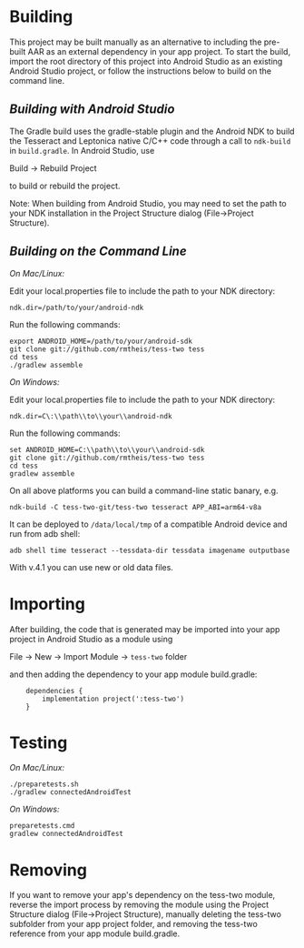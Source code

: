 # Building

This project may be built manually as an alternative to including the pre-built
AAR as an external dependency in your app project. To start the build, import
the root directory of this project into Android Studio as an existing Android
Studio project, or follow the instructions below to build on the command line.

## _Building with Android Studio_

The Gradle build uses the gradle-stable plugin and the Android NDK to
build the Tesseract and Leptonica native C/C++ code through a call to
`ndk-build` in `build.gradle`. In Android Studio, use 

Build -> Rebuild Project

to build or rebuild the project.

Note: When building from Android Studio, you may need to set the path to your
NDK installation in the Project Structure dialog (File->Project Structure).

## _Building on the Command Line_

_On Mac/Linux:_

Edit your local.properties file to include the path to your NDK directory:

    ndk.dir=/path/to/your/android-ndk

Run the following commands:

    export ANDROID_HOME=/path/to/your/android-sdk
    git clone git://github.com/rmtheis/tess-two tess
    cd tess
    ./gradlew assemble
		
_On Windows:_

Edit your local.properties file to include the path to your NDK directory:

    ndk.dir=C\:\\path\\to\\your\\android-ndk

Run the following commands:

    set ANDROID_HOME=C:\\path\\to\\your\\android-sdk
    git clone git://github.com/rmtheis/tess-two tess
    cd tess
    gradlew assemble

On all above platforms you can build a command-line static banary, e.g.

    ndk-build -C tess-two-git/tess-two tesseract APP_ABI=arm64-v8a
    
It can be deployed to `/data/local/tmp` of a compatible Android device and run from adb shell:  

    adb shell time tesseract --tessdata-dir tessdata imagename outputbase
    
With v.4.1 you can use new or old data files.

# Importing

After building, the code that is generated may be imported into your app
project in Android Studio as a module using

File -> New -> Import Module -> `tess-two` folder

and then adding the dependency to your app module build.gradle:

        dependencies {
            implementation project(':tess-two')
        }

# Testing

_On Mac/Linux:_

    ./preparetests.sh
    ./gradlew connectedAndroidTest

_On Windows:_

    preparetests.cmd
    gradlew connectedAndroidTest

# Removing

If you want to remove your app's dependency on the tess-two module, reverse
the import process by removing the module using the Project Structure dialog
(File->Project Structure), manually deleting the tess-two subfolder from your
app project folder, and removing the tess-two reference from your app module
build.gradle.